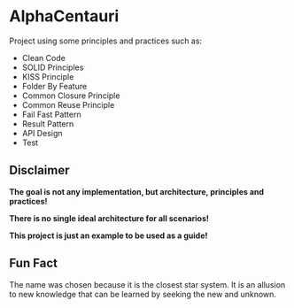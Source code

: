 # AlphaCentauri

Project using some principles and practices such as:

* Clean Code
* SOLID Principles
* KISS Principle
* Folder By Feature
* Common Closure Principle
* Common Reuse Principle
* Fail Fast Pattern
* Result Pattern
* API Design
* Test

## Disclaimer

**The goal is not any implementation, but architecture, principles and practices!**

**There is no single ideal architecture for all scenarios!**

**This project is just an example to be used as a guide!**

## Fun Fact

The name was chosen because it is the closest star system. It is an allusion to new knowledge that can be learned by seeking the new and unknown.

